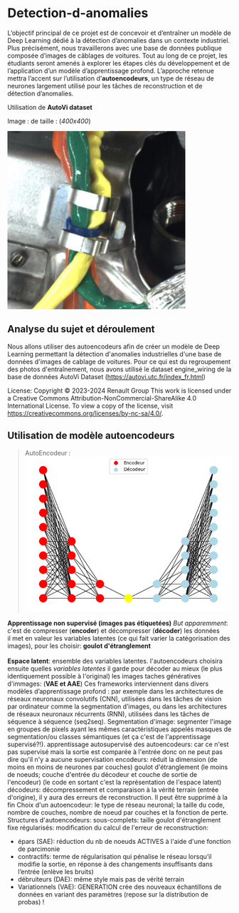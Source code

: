 # Detection-d-anomalies


L’objectif principal de ce projet est de concevoir et d’entraîner un modèle de
Deep Learning dédié à la détection d’anomalies dans un contexte industriel. Plus
précisément, nous travaillerons avec une base de données publique composée
d’images de câblages de voitures. Tout au long de ce projet, les étudiants
seront amenés à explorer les étapes clés du développement et de l’application
d’un modèle d’apprentissage profond. L’approche retenue mettra l’accent sur
l’utilisation d’**autoencodeurs**, un type de réseau de neurones largement utilisé
pour les tâches de reconstruction et de détection d’anomalies.


Utilisation de **AutoVi dataset**



Image : de taille : (*400x400*)


![image du jeu de train](0000.png)

## Analyse du sujet et déroulement
Nous allons utiliser des autoencodeurs afin de créer un modèle de Deep Learning permettant la détection d'anomalies industrielles d'une base de données d'images de cablage de voitures.
Pour ce qui est du regroupement des photos d'entraînement, nous avons utilisé le dataset engine_wiring de la base de données AutoVi Dataset (https://autovi.utc.fr/index_fr.html)

License:
Copyright © 2023-2024 Renault Group
This work is licensed under a Creative Commons Attribution-NonCommercial-ShareAlike 4.0 International License. To view a copy of the license, visit https://creativecommons.org/licenses/by-nc-sa/4.0/.

## Utilisation de modèle autoencodeurs

> AutoEncodeur :
>![image autoencodeur](Figure_1.png)


**Apprentissage non supervisé (images pas étiquetées)**
*But apparemment*: c'est de compresser (**encoder**) et décompresser (**décoder**) les données <br>
il met en valeur les variables latentes (ce qui fait varier la catégorisation des images), pour les choisir: **goulot d'étranglement**<br>  
**Espace latent**: ensemble des variables latentes.
l'autoencodeurs choisira ensuite quelles _variables latentes_ il garde pour décoder au mieux (le plus identiquement possible à l'original) les images
taches génératives d'immages: (**VAE et AAE**)
Ces frameworks interviennent dans divers modèles d’apprentissage profond : par exemple dans les architectures de réseaux neuronaux convolutifs (CNN), utilisées dans les tâches de vision par ordinateur comme la segmentation d’images, ou dans les architectures de réseaux neuronaux récurrents (RNN), utilisées dans les tâches de séquence à séquence (seq2seq).
Segmentation d'image: segmenter l'image en groupes de pixels ayant les mêmes caractéristiques appelés masques de segmentation/ou classes sémantiques (et ça c'est de l'apprentissage supervisé?!).
apprentissage autosupervisé des autoencodeurs: car ce n'est pas supervisé mais la sortie est comparée à l'entrée donc on ne peut pas dire qu'il n'y a aucune supervisation
encodeurs: réduit la dimension (de moins en moins de neurones par couches)
goulot d'étranglement (le moins de noeuds; couche d'entrée du décodeur et couche de sortie de l'encodeur) (le code en sortant c'est la représentation de l'espace latent)
décodeurs: décompressement et comparaison à la vérité terrain (entrée d'origine), il y aura des erreurs de reconstruction. Il peut être supprimé à la fin
Choix d'un autoencodeur: le type de réseau neuronal; la taille du code, nombre de couches, nombre de noeud par couches et la fonction de perte.
Structures d'autoencodeurs: sous-complets: taille goulot d'étranglement fixe
régularisés: modification du calcul de l'erreur de reconstruction:  
* épars (SAE): réduction du nb de noeuds ACTIVES à l'aide d'une fonction de parcimonie
* contractifs: terme de régularisation qui pénalise le réseau lorsqu’il modifie la sortie, en réponse à des changements insuffisants dans l’entrée (enlève les bruits)
* débruiteurs (DAE): même style mais pas de vérité terrain
* Variationnels (VAE): GENERATION crée des nouveaux échantillons de données en variant des paramètres (repose sur la distribution de probas) !
 
